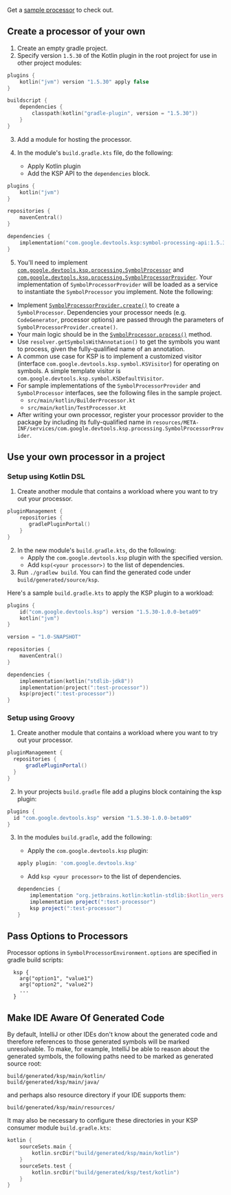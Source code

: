 [//]: # (title: KSP quickstart)

Get a [sample processor](https://github.com/google/ksp/releases/download/1.5.30-1.0.0-beta09/playground.zip) to check out.

## Create a processor of your own

1. Create an empty gradle project.
2. Specify version `1.5.30` of the Kotlin plugin in the root project for use in other project modules:

  ```kotlin
  plugins {
      kotlin("jvm") version "1.5.30" apply false
  }

  buildscript {
      dependencies {
          classpath(kotlin("gradle-plugin", version = "1.5.30"))
      }
  }
  ```

3. Add a module for hosting the processor.

4. In the module's `build.gradle.kts` file, do the following:
    * Apply Kotlin plugin
    * Add the KSP API to the `dependencies` block.

  ```kotlin
  plugins {
      kotlin("jvm")
  }

  repositories {
      mavenCentral()
  }

  dependencies {
      implementation("com.google.devtools.ksp:symbol-processing-api:1.5.30-1.0.0-beta09")
  }
  ```

5. You'll need to implement [`com.google.devtools.ksp.processing.SymbolProcessor`](../api/src/main/kotlin/com/google/devtools/ksp/processing/SymbolProcessor.kt) and
 [`com.google.devtools.ksp.processing.SymbolProcessorProvider`](../api/src/main/kotlin/com/google/devtools/ksp/processing/SymbolProcessorProvider.kt).
 Your implementation of `SymbolProcessorProvider` will be loaded as a service to instantiate the `SymbolProcessor` you implement.
  Note the following:
  * Implement [`SymbolProcessorProvider.create()`](https://github.com/google/ksp/blob/master/api/src/main/kotlin/com/google/devtools/ksp/processing/SymbolProcessorProvider.kt) to create a `SymbolProcessor`. Dependencies your processor needs (e.g. `CodeGenerator`, processor options) are passed through the parameters of `SymbolProcessorProvider.create()`.
  * Your main logic should be in the [`SymbolProcessor.process()`](https://github.com/google/ksp/blob/master/api/src/main/kotlin/com/google/devtools/ksp/processing/SymbolProcessor.kt) method.
  * Use `resolver.getSymbolsWithAnnotation()` to get the symbols you want to process, given
    the fully-qualified name of an annotation.
  * A common use case for KSP is to implement a customized visitor (interface
    `com.google.devtools.ksp.symbol.KSVisitor`) for operating on symbols. A simple template
    visitor is `com.google.devtools.ksp.symbol.KSDefaultVisitor`.
  * For sample implementations of the `SymbolProcessorProvider` and `SymbolProcessor` interfaces, see the following files
    in the sample project.
    * `src/main/kotlin/BuilderProcessor.kt`
    * `src/main/kotlin/TestProcessor.kt`
  * After writing your own processor, register your processor provider to the package by including
    its fully-qualified name in
    `resources/META-INF/services/com.google.devtools.ksp.processing.SymbolProcessorProvider`.

## Use your own processor in a project

### Setup using Kotlin DSL

1. Create another module that contains a workload where you want to try out your processor.
  
  ```kotlin
  pluginManagement {
      repositories {
         gradlePluginPortal()
      }
  }
  ```

2. In the new module's `build.gradle.kts`, do the following:
    * Apply the `com.google.devtools.ksp` plugin with the specified version.
    * Add `ksp(<your processor>)` to the list of dependencies.
3. Run `./gradlew build`. You can find the generated code under
  `build/generated/source/ksp`.

Here's a sample `build.gradle.kts` to apply the KSP plugin to a workload: 

```kotlin
plugins {
    id("com.google.devtools.ksp") version "1.5.30-1.0.0-beta09"
    kotlin("jvm") 
}

version = "1.0-SNAPSHOT"

repositories {
    mavenCentral()
}

dependencies {
    implementation(kotlin("stdlib-jdk8"))
    implementation(project(":test-processor"))
    ksp(project(":test-processor"))
}
```

### Setup using Groovy

1. Create another module that contains a workload where you want to try out your processor.

  ```groovy
  pluginManagement {
    repositories {
        gradlePluginPortal()
    }
  }
  ```

2. In your projects `build.gradle` file add a plugins block containing the ksp plugin:

  ```groovy
  plugins {
    id "com.google.devtools.ksp" version "1.5.30-1.0.0-beta09"
  }
  ```
  
3. In the modules `build.gradle`, add the following:

    * Apply the `com.google.devtools.ksp` plugin:

    ```groovy
    apply plugin: 'com.google.devtools.ksp'
    ```

    * Add `ksp <your processor>` to the list of dependencies.

    ```groovy
    dependencies {
        implementation "org.jetbrains.kotlin:kotlin-stdlib:$kotlin_version"
        implementation project(":test-processor")
        ksp project(":test-processor")
    }
    ```

## Pass Options to Processors

Processor options in `SymbolProcessorEnvironment.options` are specified in gradle build scripts:

```properties
  ksp {
    arg("option1", "value1")
    arg("option2", "value2")
    ...
  }
```

## Make IDE Aware Of Generated Code

By default, IntelliJ or other IDEs don't know about the generated code and therefore
references to those generated symbols will be marked unresolvable.
To make, for example, IntelliJ be able to reason about the generated symbols,
the following paths need to be marked as generated source root:

```text
build/generated/ksp/main/kotlin/
build/generated/ksp/main/java/
```

and perhaps also resource directory if your IDE supports them:

```text
build/generated/ksp/main/resources/
```

It may also be necessary to configure these directories in your KSP consumer module `build.gradle.kts`:

```kotlin
kotlin {
    sourceSets.main {
        kotlin.srcDir("build/generated/ksp/main/kotlin")
    }
    sourceSets.test {
        kotlin.srcDir("build/generated/ksp/test/kotlin")
    }
}
```
